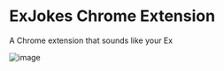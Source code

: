 # ExJokes Chrome Extension
 A Chrome extension that sounds like your Ex

![image](https://github.com/chiragsharmagithub/ExJokes-Chrome-Extension/assets/22794080/fefb1db2-303b-41ad-8321-517eb1cdc391)
